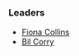 ### Leaders
* [Fiona Collins](mailto://fiona.collins@owasp.org)
* [Bil Corry](mailto://bil.corry@owasp.org)

